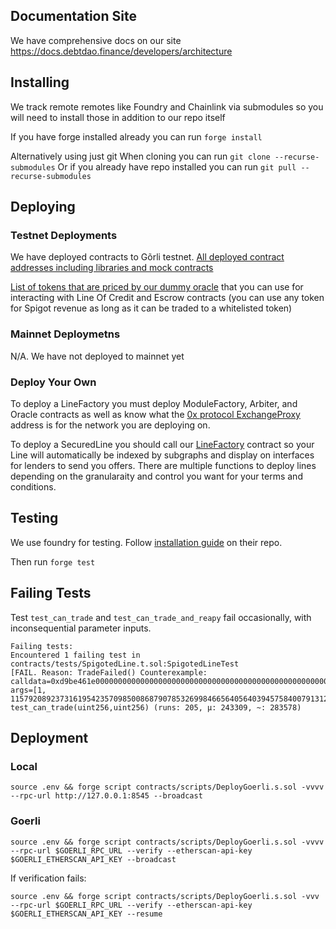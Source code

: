 ## Documentation Site

We have comprehensive docs on our site
https://docs.debtdao.finance/developers/architecture

## Installing

We track remote remotes like Foundry and Chainlink via submodules so you will need to install those in addition to our repo itself

If you have forge installed already you can run `forge install`

Alternatively using just git
When cloning you can run `git clone --recurse-submodules`
Or if you already have repo installed you can run `git pull --recurse-submodules`


## Deploying

### Testnet Deployments
We have deployed contracts to Gõrli testnet.
[All deployed contract addresses including libraries and mock contracts](https://near-diploma-a92.notion.site/Deployed-Verified-Contracts-4717a0e2b231459e891e7e4565ec4e81)

[List of tokens that are priced by our dummy oracle](https://near-diploma-a92.notion.site/Test-Tokens-10-17-2afd16dde17c45eeba14b780d58ba28b) that you can use for interacting with Line Of Credit and Escrow contracts (you can use any token for Spigot revenue as long as it can be traded to a whitelisted token)


### Mainnet Deploymetns
N/A. We have not deployed to mainnet yet

### Deploy Your Own
To deploy a LineFactory you must deploy ModuleFactory, Arbiter, and Oracle contracts as well as know what the [0x protocol ExchangeProxy](https://docs.0x.org/introduction/0x-cheat-sheet#exchange-proxy-addresses) address is for the network you are deploying on.

To deploy a SecuredLine you should call our [LineFactory](https://github.com/debtdao/Line-of-Credit/blob/master/contracts/interfaces/ILineFactory.sol) contract so your Line will automatically be indexed by subgraphs and display on interfaces for lenders to send you offers. There are multiple functions to deploy lines depending on the granularaity and control you want for your terms and conditions.


## Testing

We use foundry for testing. Follow [installation guide](https://github.com/foundry-rs/foundry) on their repo.

Then run `forge test`

## Failing Tests

Test `test_can_trade` and `test_can_trade_and_reapy` fail occasionally, with inconsequential parameter inputs.

```
Failing tests:
Encountered 1 failing test in contracts/tests/SpigotedLine.t.sol:SpigotedLineTest
[FAIL. Reason: TradeFailed() Counterexample: calldata=0xd9be461e0000000000000000000000000000000000000000000000000000000000000001004189374bc6a7ef9db22d0e5604189374bc6a7ef9db22d0e5604189374bc6a8, args=[1, 115792089237316195423570985008687907853269984665640564039457584007913129640]] test_can_trade(uint256,uint256) (runs: 205, μ: 243309, ~: 283578)
```

## Deployment

### Local

```
source .env && forge script contracts/scripts/DeployGoerli.s.sol -vvvv --rpc-url http://127.0.0.1:8545 --broadcast
```

### Goerli

```
source .env && forge script contracts/scripts/DeployGoerli.s.sol -vvvv --rpc-url $GOERLI_RPC_URL --verify --etherscan-api-key $GOERLI_ETHERSCAN_API_KEY --broadcast
```

If verification fails:

```
source .env && forge script contracts/scripts/DeployGoerli.s.sol -vvv --rpc-url $GOERLI_RPC_URL --verify --etherscan-api-key $GOERLI_ETHERSCAN_API_KEY --resume
```

